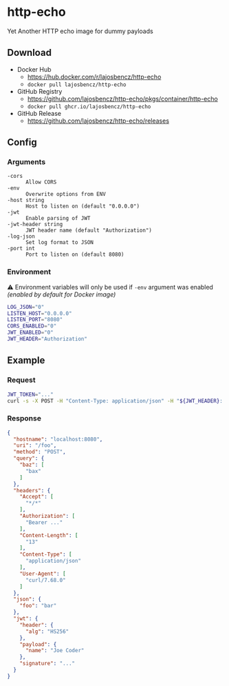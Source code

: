 # http-echo
Yet Another HTTP echo image for dummy payloads


## Download

- Docker Hub
    - https://hub.docker.com/r/lajosbencz/http-echo
    - `docker pull lajosbencz/http-echo`
- GitHub Registry
    - https://github.com/lajosbencz/http-echo/pkgs/container/http-echo
    - `docker pull ghcr.io/lajosbencz/http-echo`
- GitHub Release
    - https://github.com/lajosbencz/http-echo/releases

## Config


### Arguments

```
-cors
      Allow CORS
-env
      Overwrite options from ENV
-host string
      Host to listen on (default "0.0.0.0")
-jwt
      Enable parsing of JWT
-jwt-header string
      JWT header name (default "Authorization")
-log-json
      Set log format to JSON
-port int
      Port to listen on (default 8080)
```


### Environment

⚠️ Environment variables will only be used if `-env` argument was enabled _(enabled by default for Docker image)_

```bash 
LOG_JSON="0"
LISTEN_HOST="0.0.0.0"
LISTEN_PORT="8080"
CORS_ENABLED="0"
JWT_ENABLED="0"
JWT_HEADER="Authorization"
```


## Example


### Request

```bash
JWT_TOKEN="..."
curl -s -X POST -H "Content-Type: application/json" -H "${JWT_HEADER}: Bearer ${JWT_TOKEN}" http://localhost:${LISTEN_PORT}/foo?baz=bax -d '{"foo":"bar"}'
```


### Response

```json
{
  "hostname": "localhost:8080",
  "uri": "/foo",
  "method": "POST",
  "query": {
    "baz": [
      "bax"
    ]
  },
  "headers": {
    "Accept": [
      "*/*"
    ],
    "Authorization": [
      "Bearer ..."
    ],
    "Content-Length": [
      "13"
    ],
    "Content-Type": [
      "application/json"
    ],
    "User-Agent": [
      "curl/7.68.0"
    ]
  },
  "json": {
    "foo": "bar"
  },
  "jwt": {
    "header": {
      "alg": "HS256"
    },
    "payload": {
      "name": "Joe Coder"
    },
    "signature": "..."
  }
}
```
